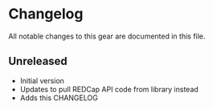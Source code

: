 # Changelog

All notable changes to this gear are documented in this file.

## Unreleased

* Initial version
* Updates to pull REDCap API code from library instead
* Adds this CHANGELOG
